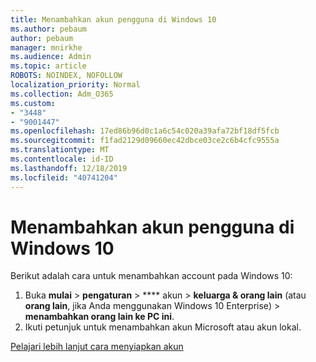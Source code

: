 ```yaml
---
title: Menambahkan akun pengguna di Windows 10
ms.author: pebaum
author: pebaum
manager: mnirkhe
ms.audience: Admin
ms.topic: article
ROBOTS: NOINDEX, NOFOLLOW
localization_priority: Normal
ms.collection: Adm_O365
ms.custom:
- "3448"
- "9001447"
ms.openlocfilehash: 17ed86b96d0c1a6c54c020a39afa72bf18df5fcb
ms.sourcegitcommit: f1fad2129d09660ec42dbce03ce2c6b4cfc9555a
ms.translationtype: MT
ms.contentlocale: id-ID
ms.lasthandoff: 12/18/2019
ms.locfileid: "40741204"
---
```

# <a name="add-a-user-account-in-windows-10"></a>Menambahkan akun pengguna di Windows 10

Berikut adalah cara untuk menambahkan account pada Windows 10:

1. Buka **mulai** > **pengaturan** > **** akun > **keluarga & orang lain** (atau **orang lain**, jika Anda menggunakan Windows 10 Enterprise) > **menambahkan orang lain ke PC ini**.
2. Ikuti petunjuk untuk menambahkan akun Microsoft atau akun lokal.

[Pelajari lebih lanjut cara menyiapkan akun](https://support.microsoft.com/help/17197/)